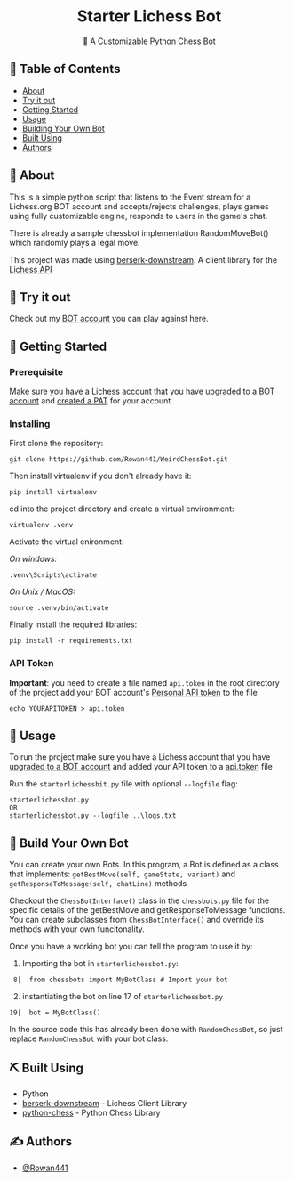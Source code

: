 
<h1 align="center">Starter Lichess Bot </h3>

<p align="center"> 🤖 A Customizable Python Chess Bot
    <br> 
</p>

## 📝 Table of Contents

- [About](#about)
- [Try it out](#try)
- [Getting Started](#getting_started)
- [Usage](#usage)
- [Building Your Own Bot](#build_your_own)
- [Built Using](#built_using)
- [Authors](#authors)

## 🧐 About <a name = "about"></a>

This is a simple python script that listens to the Event stream for a Lichess.org BOT account and accepts/rejects challenges, plays games using fully customizable engine, responds to users in the game's chat.

There is already a sample chessbot implementation RandomMoveBot() which randomly plays a legal move.

This project was made using [berserk-downstream](https://github.com/ZackClements/berserk). A client library for the [Lichess API](https://lichess.org/api)

## 🎈 Try it out <a name = "try"></a>

Check out my [BOT account](https://lichess.org/@/WeirdChessBot) you can play against here.

## 🏁 Getting Started <a name = "getting_started"></a>

### Prerequisite 

Make sure you have a Lichess account that you have [upgraded to a BOT account](https://lichess.org/api#operation/botAccountUpgrade) and [created a PAT](https://lichess.org/account/oauth/token) for your account

### Installing

First clone the repository:

```
git clone https://github.com/Rowan441/WeirdChessBot.git
```

Then install virtualenv if you don't already have it:
```
pip install virtualenv
```

cd into the project directory and create a virtual environment:
```
virtualenv .venv
```

Activate the virtual enironment:

*On windows:*
```
.venv\Scripts\activate
```
*On Unix / MacOS:*
```
source .venv/bin/activate
```

Finally install the required libraries:
```
pip install -r requirements.txt
```

### API Token

**Important**: you need to create a file named `api.token` in the root directory of the project add your BOT account's [Personal API token](https://lichess.org/account/oauth/token) to the file

```
echo YOURAPITOKEN > api.token
```

## 🏃 Usage <a name = "usage"></a>

To run the project make sure you have a Lichess account that you have [upgraded to a BOT account](https://lichess.org/api#operation/botAccountUpgrade) and added your API token to a [api.token](#api-token) file

Run the `starterlichessbit.py` file with optional `--logfile` flag:
```
starterlichessbot.py
OR
starterlichessbot.py --logfile ..\logs.txt  
```

## 🔨 Build Your Own Bot <a name = "build_your_own"></a>

You can create your own Bots. In this program, a Bot is defined as a class that implements: `getBestMove(self, gameState, variant)` and `getResponseToMessage(self, chatLine)` methods

Checkout the `ChessBotInterface()` class in the `chessbots.py` file for the specific details of the getBestMove and getResponseToMessage functions.  You can create subclasses from `ChessBotInterface()` and override its methods with your own funcitonality.

Once you have a working bot you can tell the program to use it by:
1. Importing the bot in `starterlichessbot.py`:
```
 8|  from chessbots import MyBotClass # Import your bot
```
2. instantiating the bot on line 17 of `starterlichessbot.py`
```
19|  bot = MyBotClass()
```
In the source code this has already been done with `RandomChessBot`, so just replace `RandomChessBot` with your bot class.

## ⛏️ Built Using <a name = "built_using"></a>

- Python
- [berserk-downstream](https://github.com/ZackClements/berserk) - Lichess Client Library 
- [python-chess](https://python-chess.readthedocs.io/en/latest/) - Python Chess Library

## ✍️ Authors <a name = "authors"></a>

- [@Rowan441](https://github.com/Rowan441)
